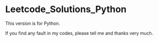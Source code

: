 # Leetcode_Solutions_Python

This version is for Python. 

If you find any fault in my codes, please tell me and thanks very much.

